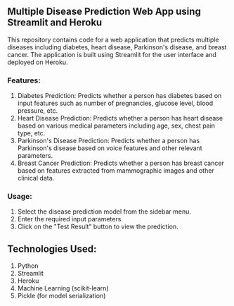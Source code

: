 ## Multiple Disease Prediction Web App using Streamlit and Heroku


This repository contains code for a web application that predicts multiple diseases including diabetes, heart disease, Parkinson's disease, and breast cancer. The application is built using Streamlit for the user interface and deployed on Heroku.

### Features:

1. Diabetes Prediction: Predicts whether a person has diabetes based on input features such as number of pregnancies, glucose level, blood pressure, etc.
2. Heart Disease Prediction: Predicts whether a person has heart disease based on various medical parameters including age, sex, chest pain type, etc.
3. Parkinson's Disease Prediction: Predicts whether a person has Parkinson's disease based on voice features and other relevant parameters.
4. Breast Cancer Prediction: Predicts whether a person has breast cancer based on features extracted from mammographic images and other clinical data.

### Usage:

1. Select the disease prediction model from the sidebar menu.
2. Enter the required input parameters.
3. Click on the "Test Result" button to view the prediction.

## Technologies Used:

1. Python
2. Streamlit
3. Heroku
4. Machine Learning (scikit-learn)
5. Pickle (for model serialization)
